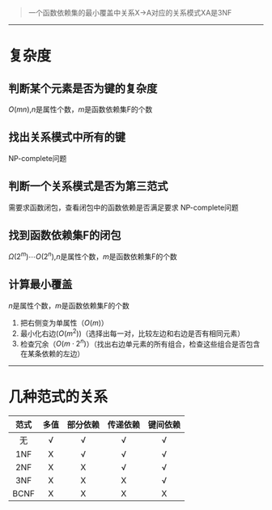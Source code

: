 > 一个函数依赖集的最小覆盖中关系X->A对应的关系模式XA是3NF
---
> 
# 复杂度
## 判断某个元素是否为键的复杂度
$O(mn)$,$n$是属性个数，$m$是函数依赖集F的个数
## 找出关系模式中所有的键
NP-complete问题
## 判断一个关系模式是否为第三范式
需要求函数闭包，查看闭包中的函数依赖是否满足要求
NP-complete问题
## 找到函数依赖集F的闭包
$\Omega(2^m) \cdots O(2^n)$,$n$是属性个数，$m$是函数依赖集F的个数
## 计算最小覆盖
$n$是属性个数，$m$是函数依赖集F的个数
1. 把右侧变为单属性（$O(m)$）
2. 最小化右边($O(m^2)$)（选择出每一对，比较左边和右边是否有相同元素）
3. 检查冗余（$O(m\cdot 2^n)$）（找出右边单元素的所有组合，检查这些组合是否包含在某条依赖的左边）
---
# 几种范式的关系
|范式|多值|部分依赖|传递依赖|键间依赖|
|:-:|:-:|:-:|:-:|:--:|
|无|√|√|√|√|√|
|1NF|X|√|√|√
|2NF|X|X|√|√
|3NF|X|X|X|√
|BCNF|X|X|X|X
<!--stackedit_data:
eyJoaXN0b3J5IjpbMzM1NjI1OTddfQ==
-->